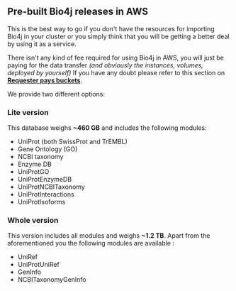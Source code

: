 ## Pre-built Bio4j releases in AWS

This is the best way to go if you don't have the resources for importing Bio4j in your cluster or you simply think that you will be getting a better deal by using it as a service.

There isn't any kind of fee required for using Bio4j in AWS, you will just be paying for the data transfer _(and obviously the instances, volumes, deployed by yourself)_
If you have any doubt please refer to this section on **[Requester pays buckets](http://docs.aws.amazon.com/AmazonS3/latest/dev/RequesterPaysBuckets.html)**.

We provide two different options:

### Lite version

This database weighs **~460 GB** and includes the following modules:

- UniProt (both SwissProt and TrEMBL) 
- Gene Ontology (GO)
- NCBI taxonomy
- Enzyme DB
- UniProtGO
- UniProtEnzymeDB
- UniProtNCBITaxonomy
- UniProtInteractions
- UniProtIsoforms

### Whole version

This version includes all modules and weighs **~1.2 TB**. Apart from the aforementioned you the following modules are available :

- UniRef
- UniProtUniRef
- GenInfo
- NCBITaxonomyGenInfo
